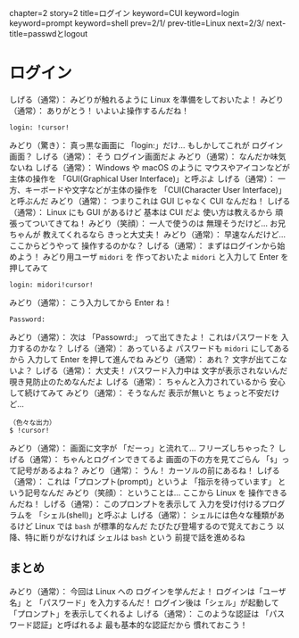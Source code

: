 chapter=2
story=2
title=ログイン
keyword=CUI
keyword=login
keyword=prompt
keyword=shell
prev=2/1/
prev-title=Linux
next=2/3/
next-title=passwdとlogout

# ログイン

しげる（通常）：
  みどりが触れるように
  Linux を準備をしておいたよ！
みどり（通常）：
  ありがとう！
  いよいよ操作するんだね！

```console
login: !cursor!
```

みどり（驚き）：
  真っ黒な画面に
  「login:」だけ…
  もしかしてこれが
  ログイン画面？
しげる（通常）：
  そう
  ログイン画面だよ
みどり（通常）：
  なんだか味気ないね
しげる（通常）：
  Windows や macOS のように
  マウスやアイコンなどが主体の操作を
  「GUI(Graphical User Interface)」と呼ぶよ
しげる（通常）：
  一方、キーボードや文字などが主体の操作を
  「CUI(Character User Interface)」と呼ぶんだ
みどり（通常）：
  つまりこれは
  GUI じゃなく
  CUI なんだね！
しげる（通常）：
  Linux にも
  GUI があるけど
  基本は CUI だよ
  使い方は教えるから
  頑張ってついてきてね！
みどり（笑顔）：
  一人で使うのは
  無理そうだけど…
  お兄ちゃんが
  教えてくれるなら
  きっと大丈夫！
みどり（通常）：
  早速なんだけど…
  ここからどうやって
  操作するのかな？
しげる（通常）：
  まずはログインから始めよう！
  みどり用ユーザ `midori` を
  作っておいたよ
  `midori` と入力して
  Enter を押してみて

```console
login: midori!cursor!
```

みどり（通常）：
  こう入力してから
  Enter ね！

```console
Password:
```

みどり（通常）：
  次は
  「Passowrd:」
  って出てきたよ！
  これはパスワードを
  入力するのかな？
しげる（通常）：
  あっているよ
  パスワードも `midori` にしてあるから
  入力して Enter を押して進んでね
みどり（通常）：
  あれ？
  文字が出てこないよ？
しげる（通常）：
  大丈夫！
  パスワード入力中は
  文字が表示されないんだ
  覗き見防止のためなんだよ
しげる（通常）：
  ちゃんと入力されているから
  安心して続けてみて
みどり（通常）：
  そうなんだ
  表示が無いと
  ちょっと不安だけど…

```console
（色々な出力）
$ !cursor!
```

みどり（通常）：
  画面に文字が
  「だーっ」と流れて…
  フリーズしちゃった？
しげる（通常）：
  ちゃんとログインできてるよ
  画面の下の方を見てごらん
  「`$`」って記号があるよね？
みどり（通常）：
  うん！
  カーソルの前にあるね！
しげる（通常）：
  これは「プロンプト(prompt)」というよ
  「指示を待っています」
  という記号なんだ
みどり（笑顔）：
  ということは…
  ここから Linux を
  操作できるんだね！
しげる（通常）：
  このプロンプトを表示して
  入力を受け付けるプログラムを
  「シェル(shell)」と呼ぶよ
しげる（通常）：
  シェルには色々な種類があるけど
  Linux では `bash` が標準的なんだ
  たびたび登場するので覚えておこう
  以降、特に断りがなければ
  シェルは `bash` という
  前提で話を進めるね

## まとめ

みどり（通常）：
  今回は Linux への
  ログインを学んだよ！
  ログインは「ユーザ名」と
  「パスワード」を入力するんだ！
  ログイン後は「シェル」が起動して
  「プロンプト」を表示してくれるよ
しげる（通常）：
  このような認証は
  「パスワード認証」と呼ばれるよ
  最も基本的な認証だから
  慣れておこう！

